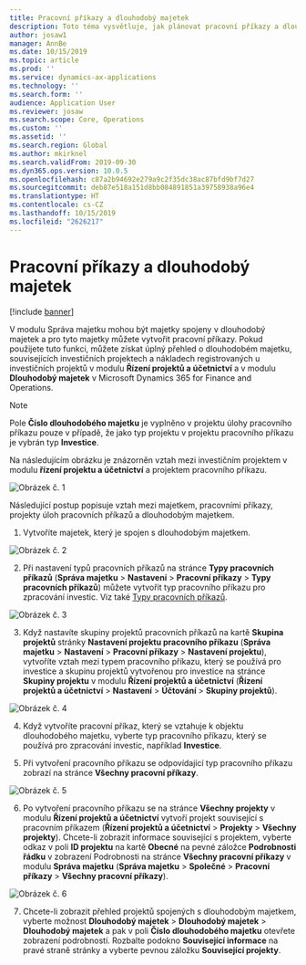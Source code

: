 ```yaml
---
title: Pracovní příkazy a dlouhodobý majetek
description: Toto téma vysvětluje, jak plánovat pracovní příkazy a dlouhodobý majetek v modulu Správa majetku.
author: josaw1
manager: AnnBe
ms.date: 10/15/2019
ms.topic: article
ms.prod: ''
ms.service: dynamics-ax-applications
ms.technology: ''
ms.search.form: ''
audience: Application User
ms.reviewer: josaw
ms.search.scope: Core, Operations
ms.custom: ''
ms.assetid: ''
ms.search.region: Global
ms.author: mkirknel
ms.search.validFrom: 2019-09-30
ms.dyn365.ops.version: 10.0.5
ms.openlocfilehash: c87a2b94692e279a9c2f35dc38ac87bfd9bf7d27
ms.sourcegitcommit: deb87e518a151d8bb084891851a39758938a96e4
ms.translationtype: HT
ms.contentlocale: cs-CZ
ms.lasthandoff: 10/15/2019
ms.locfileid: "2626217"
---
```

# <a name="work-orders-and-fixed-assets"></a>Pracovní příkazy a dlouhodobý majetek

[!include [banner](../../includes/banner.md)]


V modulu Správa majetku mohou být majetky spojeny v dlouhodobý majetek a pro tyto majetky můžete vytvořit pracovní příkazy. Pokud použijete tuto funkci, můžete získat úplný přehled o dlouhodobém majetku, souvisejících investičních projektech a nákladech registrovaných u investičních projektů v modulu **Řízení projektů a účetnictví** a v modulu **Dlouhodobý majetek** v Microsoft Dynamics 365 for Finance and Operations.

>[!NOTE]
>Pole **Číslo dlouhodobého majetku** je vyplněno v projektu úlohy pracovního příkazu pouze v případě, že jako typ projektu v projektu pracovního příkazu je vybrán typ **Investice**.

Na následujícím obrázku je znázorněn vztah mezi investičním projektem v modulu **řízení projektu a účetnictví** a projektem pracovního příkazu.

![Obrázek č. 1](media/24-work-orders.png)

Následující postup popisuje vztah mezi majetkem, pracovními příkazy, projekty úloh pracovních příkazů a dlouhodobým majetkem.

1. Vytvoříte majetek, který je spojen s dlouhodobým majetkem.

![Obrázek č. 2](media/25-work-orders.png)

2. Při nastavení typů pracovních příkazů na stránce **Typy pracovních příkazů** (**Správa majetku** > **Nastavení** > **Pracovní příkazy** > **Typy pracovních příkazů**) můžete vytvořit typ pracovního příkazu pro zpracování investic. Viz také [Typy pracovních příkazů](../setup-for-work-orders/work-order-types.md).

![Obrázek č. 3](media/26-work-orders.png)

3. Když nastavíte skupiny projektů pracovních příkazů na kartě **Skupina projektů** stránky **Nastavení projektu pracovního příkazu** (**Správa majetku** > **Nastavení** > **Pracovní příkazy** > **Nastavení projektu**), vytvoříte vztah mezi typem pracovního příkazu, který se používá pro investice a skupinu projektů vytvořenou pro investice na stránce **Skupiny projektu** v modulu **Řízení projektů a účetnictví** (**Řízení projektů a účetnictví** > **Nastavení** > **Účtování** > **Skupiny projektů**).

![Obrázek č. 4](media/27-work-orders.png)

4. Když vytvoříte pracovní příkaz, který se vztahuje k objektu dlouhodobého majetku, vyberte typ pracovního příkazu, který se používá pro zpracování investic, například **Investice**.

5. Při vytvoření pracovního příkazu se odpovídající typ pracovního příkazu zobrazí na stránce **Všechny pracovní příkazy**.

![Obrázek č. 5](media/28-work-orders.png)

6. Po vytvoření pracovního příkazu se na stránce **Všechny projekty** v modulu **Řízení projektů a účetnictví** vytvoří projekt související s pracovním příkazem (**Řízení projektů a účetnictví** > **Projekty** > **Všechny projekty**). Chcete-li zobrazit informace související s projektem, vyberte odkaz v poli **ID projektu** na kartě **Obecné** na pevné záložce **Podrobnosti řádku** v zobrazení Podrobnosti na stránce **Všechny pracovní příkazy** v modulu **Správa majetku** (**Správa majetku** > **Společné** > **Pracovní příkazy** > **Všechny pracovní příkazy**).

![Obrázek č. 6](media/29-work-orders.png)

7. Chcete-li zobrazit přehled projektů spojených s dlouhodobým majetkem, vyberte možnost **Dlouhodobý majetek** > **Dlouhodobý majetek** > **Dlouhodobý majetek** a pak v poli **Číslo dlouhodobého majetku** otevřete zobrazení podrobností. Rozbalte podokno **Související informace** na pravé straně stránky a vyberte pevnou záložku **Související projekty**.

